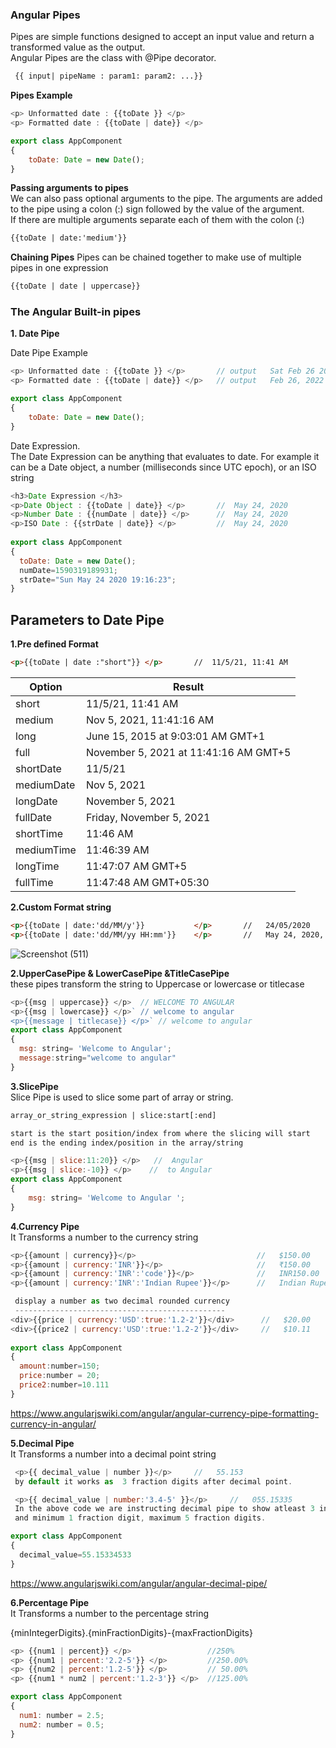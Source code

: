 ### Angular Pipes
Pipes are simple functions designed to accept an input value and return a transformed value as the output.     
Angular Pipes are the class with @Pipe decorator.
```html
 {{ input| pipeName : param1: param2: ...}}
```

__Pipes Example__    
```javascript 
<p> Unformatted date : {{toDate }} </p>
<p> Formatted date : {{toDate | date}} </p>

export class AppComponent 
{  
    toDate: Date = new Date(); 
}
```

__Passing arguments to pipes__     
We can also pass optional arguments to the pipe. The arguments are added to the pipe using a colon (:) sign followed by the value of the argument.     
If there are multiple arguments separate each of them with the colon (:)
```html 
{{toDate | date:'medium'}}
```

__Chaining Pipes__
Pipes can be chained together to make use of multiple pipes in one expression
```html 
{{toDate | date | uppercase}}
```

### The Angular Built-in pipes

__1. Date Pipe__

Date Pipe Example
```javascript 
<p> Unformatted date : {{toDate }} </p>       // output   Sat Feb 26 2022 09:53:41 GMT+0530 (India Standard Time)
<p> Formatted date : {{toDate | date}} </p>   // output   Feb 26, 2022

export class AppComponent 
{  
    toDate: Date = new Date(); 
}
```

Date Expression.          
The Date Expression can be anything that evaluates to date. For example it can be a Date object, a number (milliseconds since UTC epoch), or an ISO string

```javascript 
<h3>Date Expression </h3>
<p>Date Object : {{toDate | date}} </p>       //  May 24, 2020
<p>Number Date : {{numDate | date}} </p>      //  May 24, 2020
<p>ISO Date : {{strDate | date}} </p>         //  May 24, 2020
 
export class AppComponent 
{  
  toDate: Date = new Date();
  numDate=1590319189931;
  strDate="Sun May 24 2020 19:16:23";
}
```

Parameters to Date Pipe
------------------------
__1.Pre defined Format__
```html 
<p>{{toDate | date :"short"}} </p>       //  11/5/21, 11:41 AM
```
| Option |   Result|
|----       |---------------|
|  short    |11/5/21, 11:41 AM     |
|  medium    |Nov 5, 2021, 11:41:16 AM     |
|  long    |  June 15, 2015 at 9:03:01 AM GMT+1    |
|  full    |  November 5, 2021 at 11:41:16 AM GMT+5    |
|  shortDate    |11/5/21     |
|  mediumDate    |Nov 5, 2021   |
|  longDate    |  November 5, 2021   |
|  fullDate    |  Friday, November 5, 2021    |
|  shortTime    |11:46 AM   |
|  mediumTime    |11:46:39 AM  |
|  longTime    |  11:47:07 AM GMT+5   |
|  fullTime    |  11:47:48 AM GMT+05:30    |

__2.Custom Format string__

```html 
<p>{{toDate | date:'dd/MM/y'}}           </p>       //   24/05/2020
<p>{{toDate | date:'dd/MM/yy HH:mm'}}    </p>       //   May 24, 2020, 7:17:26 PM
```
![Screenshot (511)](https://user-images.githubusercontent.com/29747486/155829202-a2089d70-fb64-4562-ba33-200242f8c18f.png)

__2.UpperCasePipe & LowerCasePipe &TitleCasePipe__  
these pipes transform the string to Uppercase or lowercase or titlecase
```javascript 
<p>{{msg | uppercase}} </p>  // WELCOME TO ANGULAR
<p>{{msg | lowercase}} </p>` // welcome to angular
<p>{{message | titlecase}} </p>` // welcome to angular
export class AppComponent 
{  
  msg: string= 'Welcome to Angular';
  message:string="welcome to angular"
}
```
__3.SlicePipe__          
Slice Pipe is used to slice some part of array or string.
```html 
array_or_string_expression | slice:start[:end]

start is the start position/index from where the slicing will start
end is the ending index/position in the array/string
````

```javascript 
<p>{{msg | slice:11:20}} </p>   //  Angular
<p>{{msg | slice:-10}} </p>    //  to Angular
export class AppComponent 
{  
    msg: string= 'Welcome to Angular ';
}
```
__4.Currency Pipe__        
It Transforms a number to the currency string
```javascript 
<p>{{amount | currency}}</p>                           //   $150.00
<p>{{amount | currency:'INR'}}</p>                     //   ₹150.00
<p>{{amount | currency:'INR':'code'}}</p>              //   INR150.00
<p>{{amount | currency:'INR':'Indian Rupee'}}</p>      //   Indian Rupee150.00

 display a number as two decimal rounded currency
 -----------------------------------------------
<div>{{price | currency:'USD':true:'1.2-2'}}</div>      //   $20.00
<div>{{price2 | currency:'USD':true:'1.2-2'}}</div>     //   $10.11
 
export class AppComponent 
{  
  amount:number=150;
  price:number = 20;
  price2:number=10.111
}
```
https://www.angularjswiki.com/angular/angular-currency-pipe-formatting-currency-in-angular/

__5.Decimal Pipe__   
It Transforms a number into a decimal point string
```javascript 
 <p>{{ decimal_value | number }}</p>     //   55.153
 by default it works as  3 fraction digits after decimal point.

 <p>{{ decimal_value | number:'3.4-5' }}</p>     //   055.15335
 In the above code we are instructing decimal pipe to show atleast 3 integer values before decimal points 
 and minimum 1 fraction digit, maximum 5 fraction digits.

export class AppComponent 
{  
  decimal_value=55.15334533
}
```
https://www.angularjswiki.com/angular/angular-decimal-pipe/

__6.Percentage Pipe__       
It Transforms a number to the percentage string

{minIntegerDigits}.{minFractionDigits}-{maxFractionDigits}
```javascript 
<p> {{num1 | percent}} </p>                 //250%
<p> {{num1 | percent:'2.2-5'}} </p>         //250.00%
<p> {{num2 | percent:'1.2-5'}} </p>         // 50.00%
<p> {{num1 * num2 | percent:'1.2-3'}} </p>  //125.00%

export class AppComponent 
{  
  num1: number = 2.5;
  num2: number = 0.5;
}
```






